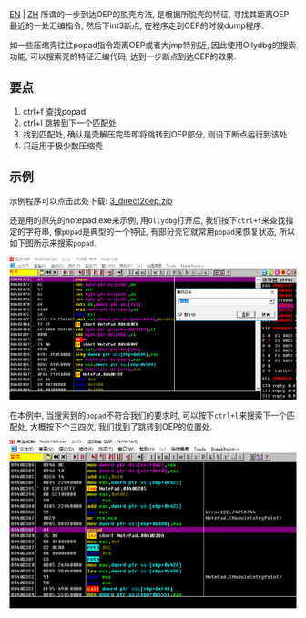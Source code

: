 [EN](./direct-oep.md) | [ZH](./direct-oep-zh.md)
所谓的一步到达OEP的脱壳方法, 是根据所脱壳的特征, 寻找其距离OEP最近的一处汇编指令, 然后下int3断点, 在程序走到OEP的时候dump程序.

如一些压缩壳往往popad指令距离OEP或者大jmp特别近, 因此使用Ollydbg的搜索功能, 可以搜索壳的特征汇编代码, 达到一步断点到达OEP的效果.

## 要点

1. ctrl+f 查找popad
2. ctrl+l 跳转到下一个匹配处
3. 找到匹配处, 确认是壳解压完毕即将跳转到OEP部分, 则设下断点运行到该处
4. 只适用于极少数压缩壳

## 示例

示例程序可以点击此处下载: [3_direct2oep.zip](https://github.com/ctf-wiki/ctf-challenges/blob/master/reverse/unpack/example/3_direct2oep.zip)

还是用的原先的notepad.exe来示例, 用`Ollydbg`打开后, 我们按下`ctrl+f`来查找指定的字符串, 像`popad`是典型的一个特征, 有部分壳它就常用`popad`来恢复状态, 所以如下图所示来搜索`popad`.

![direct2oep_01.png](./figure/direct2oep_01.png)

在本例中, 当搜索到的`popad`不符合我们的要求时, 可以按下`ctrl+l`来搜索下一个匹配处, 大概按下个三四次, 我们找到了跳转到OEP的位置处.

![direct2oep_02.png](./figure/direct2oep_02.png)
